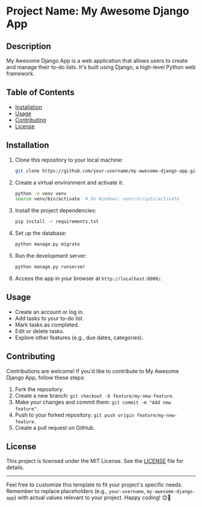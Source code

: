 # Project Name: My Awesome Django App

## Description
My Awesome Django App is a web application that allows users to create and manage their to-do lists. It's built using Django, a high-level Python web framework.

## Table of Contents
- [Installation](#installation)
- [Usage](#usage)
- [Contributing](#contributing)
- [License](#license)

## Installation
1. Clone this repository to your local machine:
   ```bash
   git clone https://github.com/your-username/my-awesome-django-app.git
   ```

2. Create a virtual environment and activate it:
   ```bash
   python -m venv venv
   source venv/bin/activate  # On Windows: venv\Scripts\activate
   ```

3. Install the project dependencies:
   ```bash
   pip install -r requirements.txt
   ```

4. Set up the database:
   ```bash
   python manage.py migrate
   ```

5. Run the development server:
   ```bash
   python manage.py runserver
   ```

6. Access the app in your browser at `http://localhost:8000/`.

## Usage
- Create an account or log in.
- Add tasks to your to-do list.
- Mark tasks as completed.
- Edit or delete tasks.
- Explore other features (e.g., due dates, categories).

## Contributing
Contributions are welcome! If you'd like to contribute to My Awesome Django App, follow these steps:
1. Fork the repository.
2. Create a new branch: `git checkout -b feature/my-new-feature`.
3. Make your changes and commit them: `git commit -m "Add new feature"`.
4. Push to your forked repository: `git push origin feature/my-new-feature`.
5. Create a pull request on GitHub.

## License
This project is licensed under the MIT License. See the [LICENSE](LICENSE) file for details.

---

Feel free to customize this template to fit your project's specific needs. Remember to replace placeholders (e.g., `your-username`, `my-awesome-django-app`) with actual values relevant to your project. Happy coding! 😊🚀
